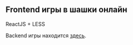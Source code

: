 ## Frontend игры в шашки онлайн

ReactJS + LESS

Backend игры находится [здесь](https://github.com/e-eki/checkers-project).

